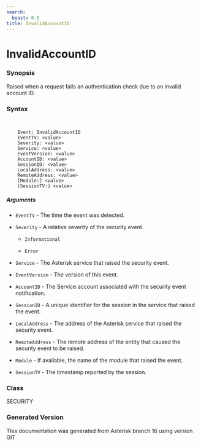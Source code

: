 ```yaml
---
search:
  boost: 0.5
title: InvalidAccountID
---
```


# InvalidAccountID

### Synopsis

Raised when a request fails an authentication check due to an invalid account ID.

### Syntax


```


    Event: InvalidAccountID
    EventTV: <value>
    Severity: <value>
    Service: <value>
    EventVersion: <value>
    AccountID: <value>
    SessionID: <value>
    LocalAddress: <value>
    RemoteAddress: <value>
    [Module:] <value>
    [SessionTV:] <value>

```
##### Arguments


* `EventTV` - The time the event was detected.<br>

* `Severity` - A relative severity of the security event.<br>

    * `Informational`

    * `Error`

* `Service` - The Asterisk service that raised the security event.<br>

* `EventVersion` - The version of this event.<br>

* `AccountID` - The Service account associated with the security event notification.<br>

* `SessionID` - A unique identifier for the session in the service that raised the event.<br>

* `LocalAddress` - The address of the Asterisk service that raised the security event.<br>

* `RemoteAddress` - The remote address of the entity that caused the security event to be raised.<br>

* `Module` - If available, the name of the module that raised the event.<br>

* `SessionTV` - The timestamp reported by the session.<br>

### Class

SECURITY

### Generated Version

This documentation was generated from Asterisk branch 16 using version GIT 